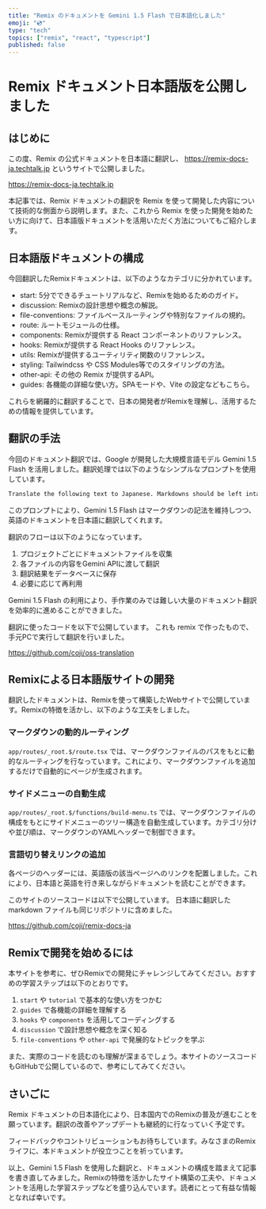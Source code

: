 ```yaml
---
title: "Remix のドキュメントを Gemini 1.5 Flash で日本語化しました"
emoji: "💿"
type: "tech"
topics: ["remix", "react", "typescript"]
published: false
---
```

# Remix ドキュメント日本語版を公開しました

## はじめに

この度、Remix の公式ドキュメントを日本語に翻訳し、 https://remix-docs-ja.techtalk.jp というサイトで公開しました。

https://remix-docs-ja.techtalk.jp

本記事では、Remix ドキュメントの翻訳を Remix を使って開発した内容について技術的な側面から説明します。また、これから Remix を使った開発を始めたい方に向けて、日本語版ドキュメントを活用いただく方法についてもご紹介します。

## 日本語版ドキュメントの構成

今回翻訳したRemixドキュメントは、以下のようなカテゴリに分かれています。

- start: 5分でできるチュートリアルなど、Remixを始めるためのガイド。
- discussion: Remixの設計思想や概念の解説。
- file-conventions: ファイルベースルーティングや特別なファイルの規約。
- route: ルートモジュールの仕様。
- components: Remixが提供する React コンポーネントのリファレンス。
- hooks: Remixが提供する React Hooks のリファレンス。
- utils: Remixが提供するユーティリティ関数のリファレンス。
- styling: Tailwindcss や CSS Modules等でのスタイリングの方法。
- other-api: その他の Remix が提供するAPI。
- guides: 各機能の詳細な使い方。SPAモードや、Vite の設定などもこちら。

これらを網羅的に翻訳することで、日本の開発者がRemixを理解し、活用するための情報を提供しています。

## 翻訳の手法

今回のドキュメント翻訳では、Google が開発した大規模言語モデル Gemini 1.5 Flash を活用しました。翻訳処理では以下のようなシンプルなプロンプトを使用しています。

```txt
Translate the following text to Japanese. Markdowns should be left intact:
```

このプロンプトにより、Gemini 1.5 Flash はマークダウンの記法を維持しつつ、英語のドキュメントを日本語に翻訳してくれます。

翻訳のフローは以下のようになっています。

1. プロジェクトごとにドキュメントファイルを収集
2. 各ファイルの内容をGemini APIに渡して翻訳
3. 翻訳結果をデータベースに保存
4. 必要に応じて再利用

Gemini 1.5 Flash の利用により、手作業のみでは難しい大量のドキュメント翻訳を効率的に進めることができました。

翻訳に使ったコードを以下で公開しています。
これも remix で作ったもので、手元PCで実行して翻訳を行いました。

https://github.com/coji/oss-translation

## Remixによる日本語版サイトの開発

翻訳したドキュメントは、Remixを使って構築したWebサイトで公開しています。Remixの特徴を活かし、以下のような工夫をしました。

### マークダウンの動的ルーティング

`app/routes/_root.$/route.tsx` では、マークダウンファイルのパスをもとに動的なルーティングを行なっています。これにより、マークダウンファイルを追加するだけで自動的にページが生成されます。

### サイドメニューの自動生成

`app/routes/_root.$/functions/build-menu.ts` では、マークダウンファイルの構成をもとにサイドメニューのツリー構造を自動生成しています。カテゴリ分けや並び順は、マークダウンのYAMLヘッダーで制御できます。

### 言語切り替えリンクの追加

各ページのヘッダーには、英語版の該当ページへのリンクを配置しました。これにより、日本語と英語を行き来しながらドキュメントを読むことができます。

このサイトのソースコードは以下で公開しています。
日本語に翻訳した markdown ファイルも同じリポジトリに含めました。

https://github.com/coji/remix-docs-ja

## Remixで開発を始めるには

本サイトを参考に、ぜひRemixでの開発にチャレンジしてみてください。おすすめの学習ステップは以下のとおりです。

1. `start` や `tutorial` で基本的な使い方をつかむ
2. `guides` で各機能の詳細を理解する
3. `hooks` や `components` を活用してコーディングする
4. `discussion` で設計思想や概念を深く知る
5. `file-conventions` や `other-api` で発展的なトピックを学ぶ

また、実際のコードを読むのも理解が深まるでしょう。本サイトのソースコードもGitHubで公開しているので、参考にしてみてください。

## さいごに

Remix ドキュメントの日本語化により、日本国内でのRemixの普及が進むことを願っています。翻訳の改善やアップデートも継続的に行なっていく予定です。

フィードバックやコントリビューションもお待ちしています。みなさまのRemixライフに、本ドキュメントが役立つことを祈っています。

以上、Gemini 1.5 Flash を使用した翻訳と、ドキュメントの構成を踏まえて記事を書き直してみました。Remixの特徴を活かしたサイト構築の工夫や、ドキュメントを活用した学習ステップなどを盛り込んでいます。読者にとって有益な情報となれば幸いです。
